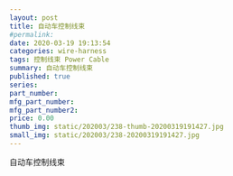 ```yaml
---
layout: post
title: 自动车控制线束
#permalink: 
date: 2020-03-19 19:13:54
categories: wire-harness
tags: 控制线束 Power Cable
summary: 自动车控制线束
published: true 
series: 
part_number: 
mfg_part_number: 
mfg_part_number2: 
price: 0.00
thumb_img: static/202003/238-thumb-20200319191427.jpg
small_img: static/202003/238-20200319191427.jpg
---
```



自动车控制线束